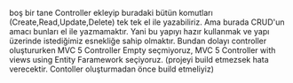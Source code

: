 boş bir tane Controller ekleyip buradaki bütün komutları (Create,Read,Update,Delete) tek tek el ile yazabiliriz. Ama burada CRUD'un amacı bunları el ile yazmamaktır. Yani bu yapıyı hazır kullanmak ve yapı üzerinde istediğimiz esnekliğe sahip olmaktır. Bundan dolayı controller oluştururken MVC 5 Controller Empty seçmiyoruz, MVC 5 Controller with views using Entity Faramework seçiyoruz. (projeyi build etmezsek hata verecektir. Contoller oluşturmadan önce build etmeliyiz)
